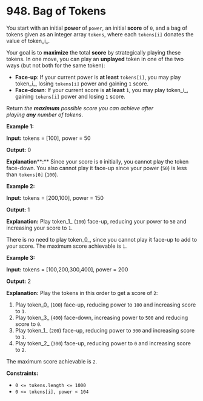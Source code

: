 # 948. Bag of Tokens 

You start with an initial **power** of `power`, an initial **score** of `0`, and a bag of tokens given as an integer array `tokens`, where each `tokens[i]` donates the value of token_i_.

Your goal is to **maximize** the total **score** by strategically playing these tokens. In one move, you can play an **unplayed** token in one of the two ways (but not both for the same token):

- **Face-up**: If your current power is **at least** `tokens[i]`, you may play token_i_, losing `tokens[i]` power and gaining `1` score.
- **Face-down**: If your current score is **at least** `1`, you may play token_i_, gaining `tokens[i]` power and losing `1` score.

Return _the **maximum** possible score you can achieve after playing **any** number of tokens_.

**Example 1:**

**Input:** tokens = [100], power = 50

**Output:** 0

**Explanation****:** Since your score is `0` initially, you cannot play the token face-down. You also cannot play it face-up since your power (`50`) is less than `tokens[0]` (`100`).

**Example 2:**

**Input:** tokens = [200,100], power = 150

**Output:** 1

**Explanation:** Play token_1_ (`100`) face-up, reducing your power to `50` and increasing your score to `1`.

There is no need to play token_0_, since you cannot play it face-up to add to your score. The maximum score achievable is `1`.

**Example 3:**

**Input:** tokens = [100,200,300,400], power = 200

**Output:** 2

**Explanation:** Play the tokens in this order to get a score of `2`:

1. Play token_0_ (`100`) face-up, reducing power to `100` and increasing score to `1`.
2. Play token_3_ (`400`) face-down, increasing power to `500` and reducing score to `0`.
3. Play token_1_ (`200`) face-up, reducing power to `300` and increasing score to `1`.
4. Play token_2_ (`300`) face-up, reducing power to `0` and increasing score to `2`.

The maximum score achievable is `2`.

**Constraints:**

- `0 <= tokens.length <= 1000`
- `0 <= tokens[i], power < 104`